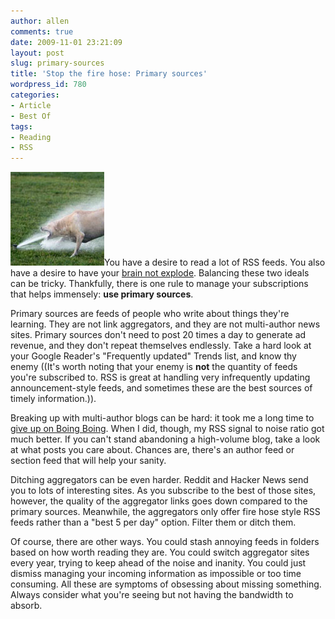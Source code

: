 ```yaml
---
author: allen
comments: true
date: 2009-11-01 23:21:09
layout: post
slug: primary-sources
title: 'Stop the fire hose: Primary sources'
wordpress_id: 780
categories:
- Article
- Best Of
tags:
- Reading
- RSS
---
```


![This dog doesn't know how to prune his RSS feeds.](/images/wp-uploads/2009/11/wharrgarbl1.jpg)You have a desire to read a lot of RSS feeds. You also have a desire to have your [brain not explode](http://www.curtis.lassam.net/?p=930). Balancing these two ideals can be tricky. Thankfully, there is one rule to manage your subscriptions that helps immensely: **use primary sources**.

Primary sources are feeds of people who write about things they're learning. They are not link aggregators, and they are not multi-author news sites. Primary sources don't need to post 20 times a day to generate ad revenue, and they don't repeat themselves endlessly. Take a hard look at your Google Reader's "Frequently updated" Trends list, and know thy enemy ((It's worth noting that your enemy is **not** the quantity of feeds you're subscribed to. RSS is great at handling very infrequently updating announcement-style feeds, and sometimes these are the best sources of timely information.)).

Breaking up with multi-author blogs can be hard: it took me a long time to [give up on Boing Boing](http://www.antipode.ca/2007/goodbye-boing-boing/). When I did, though, my RSS signal to noise ratio got much better. If you can't stand abandoning a high-volume blog, take a look at what posts you care about. Chances are, there's an author feed or section feed that will help your sanity.

Ditching aggregators can be even harder. Reddit and Hacker News send you to lots of interesting sites. As you subscribe to the best of those sites, however, the quality of the aggregator links goes down compared to the primary sources. Meanwhile, the aggregators only offer fire hose style RSS feeds rather than a "best 5 per day" option. Filter them or ditch them.

Of course, there are other ways. You could stash annoying feeds in folders based on how worth reading they are. You could switch aggregator sites every year, trying to keep ahead of the noise and inanity. You could just dismiss managing your incoming information as impossible or too time consuming. All these are symptoms of obsessing about missing something. Always consider what you're seeing but not having the bandwidth to absorb.
